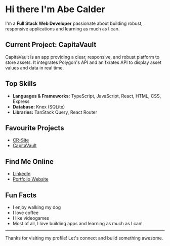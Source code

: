 # Hi there I'm Abe Calder

I'm a **Full Stack Web Developer** passionate about building robust, responsive applications and learning as much as I can.

## Current Project: CapitaVault
CapitaVault is an app providing a clear, responsive, and robust platform to store assets. It integrates Polygon's API and an fxrates API to display asset values and data in real time.

## Top Skills
- **Languages & Frameworks:** TypeScript, JavaScript, React, HTML, CSS, Express
- **Database:** Knex (SQLite)
- **Libraries:** TanStack Query, React Router

## Favourite Projects
- [CR-Site](https://github.com/abe-calder/CR-Site) 
- [CapitaVault](https://github.com/abe-calder/CapitaVault) 

## Find Me Online
- [LinkedIn](https://www.linkedin.com/in/abe-calder/)
- [Portfolio Website](https://abecalder.onrender.com/)

## Fun Facts
- I enjoy walking my dog 
- I love coffee 
- I like videogames 
- Most of all, I love building apps and learning as much as I can!

---

Thanks for visiting my profile! Let's connect and build something awesome.
